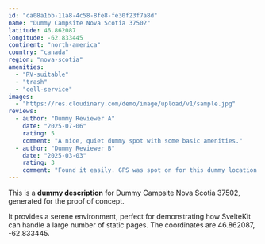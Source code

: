 ```yaml
---
id: "ca08a1bb-11a8-4c58-8fe8-fe30f23f7a8d"
name: "Dummy Campsite Nova Scotia 37502"
latitude: 46.862087
longitude: -62.833445
continent: "north-america"
country: "canada"
region: "nova-scotia"
amenities:
  - "RV-suitable"
  - "trash"
  - "cell-service"
images:
  - "https://res.cloudinary.com/demo/image/upload/v1/sample.jpg"
reviews:
  - author: "Dummy Reviewer A"
    date: "2025-07-06"
    rating: 5
    comment: "A nice, quiet dummy spot with some basic amenities."
  - author: "Dummy Reviewer B"
    date: "2025-03-03"
    rating: 3
    comment: "Found it easily. GPS was spot on for this dummy location."
---
```


This is a **dummy description** for Dummy Campsite Nova Scotia 37502, generated for the proof of concept.

It provides a serene environment, perfect for demonstrating how SvelteKit can handle a large number of static pages. The coordinates are 46.862087, -62.833445.

